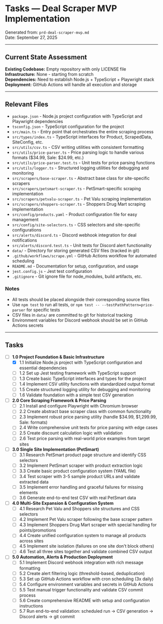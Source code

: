 # Tasks — Deal Scraper MVP Implementation

Generated from: `prd-deal-scraper-mvp.md`  
Date: September 27, 2025

---

## Current State Assessment

**Existing Codebase:** Empty repository with only LICENSE file  
**Infrastructure:** None - starting from scratch  
**Dependencies:** Need to establish Node.js + TypeScript + Playwright stack  
**Deployment:** GitHub Actions will handle all execution and storage  

---

## Relevant Files

- `package.json` - Node.js project configuration with TypeScript and Playwright dependencies
- `tsconfig.json` - TypeScript configuration for the project
- `src/main.ts` - Entry point that orchestrates the entire scraping process
- `src/types/index.ts` - TypeScript interfaces for Product, ScrapedData, SiteConfig, etc.
- `src/utils/csv.ts` - CSV writing utilities with consistent formatting
- `src/utils/price-parser.ts` - Price parsing logic to handle various formats ($34.99, Sale: $24.99, etc.)
- `src/utils/price-parser.test.ts` - Unit tests for price parsing functions
- `src/utils/logger.ts` - Structured logging utilities for debugging and monitoring
- `src/scrapers/base-scraper.ts` - Abstract base class for site-specific scrapers
- `src/scrapers/petsmart-scraper.ts` - PetSmart-specific scraping implementation
- `src/scrapers/petvalu-scraper.ts` - Pet Valu scraping implementation
- `src/scrapers/shoppers-scraper.ts` - Shoppers Drug Mart scraping implementation
- `src/config/products.yaml` - Product configuration file for easy management
- `src/config/site-selectors.ts` - CSS selectors and site-specific configurations
- `src/alerts/discord.ts` - Discord webhook integration for deal notifications
- `src/alerts/discord.test.ts` - Unit tests for Discord alert functionality
- `data/` - Directory for storing generated CSV files (tracked in git)
- `.github/workflows/scrape.yml` - GitHub Actions workflow for automated scheduling
- `README.md` - Documentation for setup, configuration, and usage
- `jest.config.js` - Jest test configuration
- `.gitignore` - Git ignore file for node_modules, build artifacts, etc.

### Notes

- All tests should be placed alongside their corresponding source files
- Use `npm test` to run all tests, or `npm test -- --testPathPattern=price-parser` for specific tests
- CSV files in `data/` are committed to git for historical tracking
- Environment variables for Discord webhook should be set in GitHub Actions secrets

---

## Tasks

- [ ] **1.0 Project Foundation & Basic Infrastructure**
  - [x] 1.1 Initialize Node.js project with TypeScript configuration and essential dependencies
  - [ ] 1.2 Set up Jest testing framework with TypeScript support
  - [ ] 1.3 Create basic TypeScript interfaces and types for the project
  - [ ] 1.4 Implement CSV utility functions with standardized output format
  - [ ] 1.5 Create structured logging utility for debugging and monitoring
  - [ ] 1.6 Validate foundation with a simple test CSV generation

- [ ] **2.0 Core Scraping Framework & Price Parsing**
  - [ ] 2.1 Install and configure Playwright with Chromium browser
  - [ ] 2.2 Create abstract base scraper class with common functionality
  - [ ] 2.3 Implement robust price parsing utility (handle $34.99, $1,299.99, Sale: formats)
  - [ ] 2.4 Write comprehensive unit tests for price parsing with edge cases
  - [ ] 2.5 Create discount calculation logic with validation
  - [ ] 2.6 Test price parsing with real-world price examples from target sites

- [ ] **3.0 Single Site Implementation (PetSmart)**
  - [ ] 3.1 Research PetSmart product page structure and identify CSS selectors
  - [ ] 3.2 Implement PetSmart scraper with product extraction logic
  - [ ] 3.3 Create basic product configuration system (YAML file)
  - [ ] 3.4 Test scraper with 3-5 sample product URLs and validate extracted data
  - [ ] 3.5 Implement error handling and graceful failures for missing elements
  - [ ] 3.6 Generate end-to-end test CSV with real PetSmart data

- [ ] **4.0 Multi-Site Expansion & Configuration System**
  - [ ] 4.1 Research Pet Valu and Shoppers site structures and CSS selectors
  - [ ] 4.2 Implement Pet Valu scraper following the base scraper pattern
  - [ ] 4.3 Implement Shoppers Drug Mart scraper with special handling for points/promotions
  - [ ] 4.4 Create unified configuration system to manage all products across sites
  - [ ] 4.5 Implement site isolation (failures on one site don't block others)
  - [ ] 4.6 Test all three sites together and validate combined CSV output

- [ ] **5.0 Automation, Alerts & Production Deployment**
  - [ ] 5.1 Implement Discord webhook integration with rich message formatting
  - [ ] 5.2 Create alert filtering logic (threshold-based, deduplication)
  - [ ] 5.3 Set up GitHub Actions workflow with cron scheduling (3x daily)
  - [ ] 5.4 Configure environment variables and secrets in GitHub Actions
  - [ ] 5.5 Test manual trigger functionality and validate CSV commit process
  - [ ] 5.6 Create comprehensive README with setup and configuration instructions
  - [ ] 5.7 Run end-to-end validation: scheduled run → CSV generation → Discord alerts → git commit
